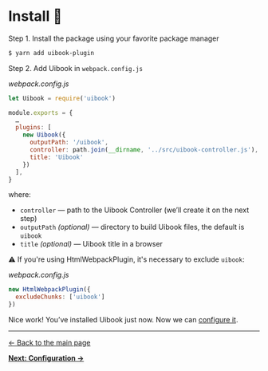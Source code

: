 # Install :hatching_chick:

Step 1. Install the package using your favorite package manager

```bash
$ yarn add uibook-plugin
```

Step 2. Add Uibook in `webpack.config.js`

_webpack.config.js_
```js
let Uibook = require('uibook')

module.exports = {
  …
  plugins: [
    new Uibook({
      outputPath: '/uibook',
      controller: path.join(__dirname, '../src/uibook-controller.js'),
      title: 'Uibook'
    })
  ],
}
```

where:

- `controller` — path to the Uibook Controller (we’ll create it 
on the next step)
- `outputPath` _(optional)_ — directory to build Uibook files, 
the default is `uibook`
- `title` _(optional)_ — Uibook title in a browser

:warning: If you're using HtmlWebpackPlugin, it's necessary to exclude `uibook`:

_webpack.config.js_
```js
new HtmlWebpackPlugin({
  excludeChunks: ['uibook']
})
```

Nice work! You’ve installed Uibook just now. 
Now we can [configure it](configure.md).

---

[← Back to the main page](../README.md)

**[Next: Configuration →](configure.md)**
